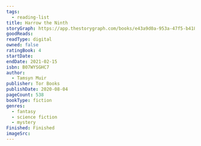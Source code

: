 ```yaml
---
tags:
  - reading-list
title: Harrow the Ninth
storyGraph: https://app.thestorygraph.com/books/e43a9d0a-953a-47f5-b418-305edf204312
goodReads:
readType: digital
owned: false
ratingBook: 4
startDate:
endDate: 2021-02-15
isbn: B07WYSGHC7
author:
  - Tamsyn Muir
publisher: Tor Books
publishDate: 2020-08-04
pageCount: 538
bookType: fiction
genres:
  - fantasy
  - science fiction
  - mystery
Finished: Finished
imageSrc:
---
```

